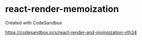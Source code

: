 # react-render-memoization

Created with CodeSandbox

https://codesandbox.io/s/react-render-and-momoization-vth34
